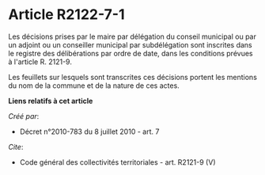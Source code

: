 # Article R2122-7-1

Les décisions prises par le maire par délégation du conseil municipal ou par un adjoint ou un conseiller municipal par
subdélégation sont inscrites dans le registre des délibérations par ordre de date, dans les conditions prévues à l'article R.
2121-9.

Les feuillets sur lesquels sont transcrites ces décisions portent les mentions du nom de la commune et de la nature de ces
actes.

**Liens relatifs à cet article**

_Créé par_:

  - Décret n°2010-783 du 8 juillet 2010 - art. 7

_Cite_:

  - Code général des collectivités territoriales - art. R2121-9 (V)
